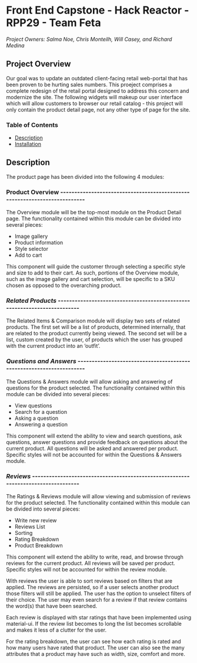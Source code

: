 # Front End Capstone - Hack Reactor - RPP29 - Team Feta

*Project Owners: Salma Noe, Chris Monteilh, Will Casey, and Richard Medina*


## Project Overview
Our goal was to update an outdated client-facing retail web-portal that has been proven to be hurting sales numbers.   This proeject comprises a complete redesign of the retail portal designed to address this concern and modernize the site.  The following widgets will makeup our user interface which will allow customers to browser our retail catalog - this project will only contain the product detail page, not any other type of page for the site.

### Table of Contents
- [Description](#description)
- [Installation](#installation)

## Description

The product page has been divided into the following 4 modules:

### Product Overview --------------------------------------------------------------------------
The Overview module will be the top-most module on the Product Detail page.  The functionality contained within this module can be divided into several pieces:
- Image gallery
- Product information
- Style selector
- Add to cart

This component will guide the customer through selecting a specific style and size to add to their cart.   As such, portions of the Overview module, such as the image gallery and cart selection, will be specific to a SKU chosen as opposed to the overarching product.

### *Related Products* -------------------------------------------------------------------------
The Related Items & Comparison module will display two sets of related products.  The first set will be a list of products, determined internally, that are related to the product currently being viewed.  The second set will be a list, custom created by the user, of products which the user has grouped with the current product into an ‘outfit’.
### *Questions and Answers* --------------------------------------------------------------------
The Questions & Answers module will allow asking and answering of questions for the product selected.  The functionality contained within this module can be divided into several pieces:

- View questions
- Search for a question
- Asking a question
- Answering a question

This component will extend the ability to view and search questions, ask questions, answer questions and provide feedback on questions about the current product.
All questions will be asked and answered per product.  Specific styles will not be accounted for within the Questions & Answers module.

### *Reviews* ----------------------------------------------------------------------------------
The Ratings & Reviews module will allow viewing and submission of reviews for the product selected.  The functionality contained within this module can be divided into several pieces:

- Write new review
- Reviews List
- Sorting
- Rating Breakdown
- Product Breakdown

This component will extend the ability to write, read, and browse through reviews for the current product.
All reviews will be saved per product.  Specific styles will not be accounted for within the review module.

With reviews the user is able to sort reviews based on filters that are applied. The reviews are persisted, so if a user selects another product those filters will still be applied. The user has the option to unselect filters of their choice. The user may even search for a review if that review contains the word(s) that have been searched.

Each review is displayed with star ratings that have been implemented using material-ui.
If the review list becomes to long the list becomes scrollable and makes it less of a clutter for the user.

For the rating breakdown, the user can see how each rating is rated and how many users have rated that product. The user can also see the many attributes that a product may have such as width, size, comfort and more.





